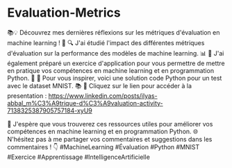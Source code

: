 # Evaluation-Metrics
📚💡 Découvrez mes dernières réflexions sur les métriques d'évaluation en machine learning ! 🌟 
🔍 J'ai étudié l'impact des différentes métriques d'évaluation sur la performance des modèles de machine learning. 
📊 🤝 J'ai également préparé un exercice d'application pour vous permettre de mettre en pratique vos compétences en machine learning et en programmation Python. 
💼 🧠 Pour vous inspirer, voici une solution code Python pour un test avec le dataset MNIST. 
📚 🔗 Cliquez sur le lien pour accéder à la presentation : https://www.linkedin.com/posts/ilyas-abbal_m%C3%A9trique-d%C3%A9valuation-activity-7138325387905757184-xyU9

🔋 J'espère que vous trouverez ces ressources utiles pour améliorer vos compétences en machine learning et en programmation Python. 🌐 N'hésitez pas à me partager vos commentaires et suggestions dans les commentaires ! 
👇 #MachineLearning #Évaluation #Python #MNIST #Exercice #Apprentissage #IntelligenceArtificielle
